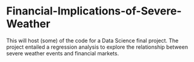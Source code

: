 # Financial-Implications-of-Severe-Weather
This will host (some) of the code for a Data Science final project. The project entailed a regression analysis to explore the relationship between severe weather events and financial markets. 
